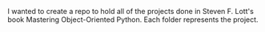I wanted to create a repo to hold all of the projects done in Steven F. Lott's book Mastering Object-Oriented Python. Each folder represents the project.
